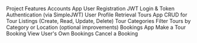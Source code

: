 Project Features
Accounts App
    User Registration
    JWT Login & Token Authentication (via SimpleJWT)
    User Profile Retrieval
Tours App
    CRUD for Tour Listings (Create, Read, Update, Delete)
    Tour Categories
    Filter Tours by Category or Location (optional improvements)
Bookings App
    Make a Tour Booking
    View User's Own Bookings
    Cancel a Booking
